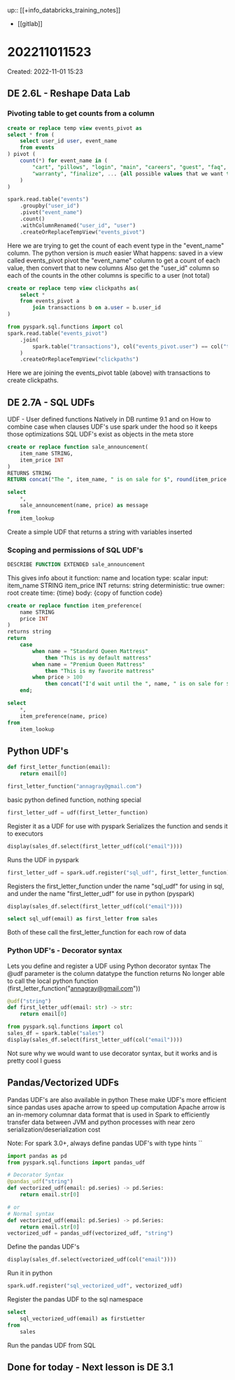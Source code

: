 up:: [[+info_databricks_training_notes]]
- [[gitlab]]
 
# 202211011523
Created: 2022-11-01 15:23

## DE 2.6L - Reshape Data Lab

### Pivoting table to get counts from a column
```sql
create or replace temp view events_pivot as
select * from (
	select user_id user, event_name
	from events
) pivot (
	count(*) for event_name in (
		"cart", "pillows", "login", "main", "careers", "guest", "faq", "down",
		"warranty", "finalize", ... {all possible values that we want to look for}
	)
)
```
```python
spark.read.table("events")
	.groupby("user_id")
	.pivot("event_name")
	.count()
	.withColumnRenamed("user_id", "user")
	.createOrReplaceTempView("events_pivot")
```
Here we are trying to get the count of each event type in the "event_name" column.
The python version is *much* easier
What happens:
	saved in a view called events_pivot
	pivot the "event_name" column to get a count of each value, then convert that to new columns
	Also get the "user_id" column so each of the counts in the other columns is specific to a user (not total)

```sql
create or replace temp view clickpaths as(
	select *
	from events_pivot a
		join transactions b on a.user = b.user_id
)
```
```python
from pyspark.sql.functions import col
spark.read.table("events_pivot")
	.join(
		spark.table("transactions"), col("events_pivot.user") == col("transactions.user_id"), "inner"
	)
	.createOrReplaceTempView("clickpaths")
```
Here we are joining the events_pivot table (above) with transactions to create clickpaths.

## DE 2.7A - SQL UDFs
UDF - User defined functions
Natively in DB runtime 9.1 and on
How to combine case when clauses
UDF's use spark under the hood so it keeps those optimizations
SQL UDF's exist as objects in the meta store

```sql
create or replace function sale_announcement(
	item_name STRING,
	item_price INT
)
RETURNS STRING
RETURN concat("The ", item_name, " is on sale for $", round(item_price * 0.8, 0));

select
	*,
	sale_announcement(name, price) as message
from
	item_lookup
```
Create a simple UDF that returns a string with variables inserted

### Scoping and permissions of SQL UDF's
```sql
DESCRIBE FUNCTION EXTENDED sale_announcement
```
This gives info about it
function: name and location
type: scalar
input: item_name STRING
	item_price INT
returns: string
deterministic: true
owner: root
create time: {time}
body: {copy of function code}

```sql
create or replace function item_preference(
	name STRING
	price INT
)
returns string
return
	case
		when name = "Standard Queen Mattress"
			then "This is my default mattress"
		when name = "Premium Queen Mattress"
			then "This is my favorite mattress"
		when price > 100
			then concat("I'd wait until the ", name, " is on sale for $", round(price * 0.8, 0))
	end;

select
	*,
	item_preference(name, price)
from
	item_lookup
```

## Python UDF's
```python
def first_letter_function(email):
	return email[0]

first_letter_function("annagray@gmail.com")
```
basic python defined function, nothing special

```python
first_letter_udf = udf(first_letter_function)
```
Register it as a UDF for use with pyspark
Serializes the function and sends it to executors
```python
display(sales_df.select(first_letter_udf(col("email"))))
```
Runs the UDF in pyspark

```python
first_letter_udf = spark.udf.register("sql_udf", first_letter_function)
```
Registers the first_letter_function under the name "sql_udf" for using in sql, and under the name "first_letter_udf" for use in python (pyspark)

```python
display(sales_df.select(first_letter_udf(col("email"))))
```
```sql
select sql_udf(email) as first_letter from sales
```
Both of these call the first_letter_function for each row of data

### Python UDF's - Decorator syntax
Lets you define and register a UDF using Python decorator syntax
The @udf parameter is the column datatype the function returns
No longer able to call the local python function (first_letter_function("annagray@gmail.com"))

```python
@udf("string")
def first_letter_udf(email: str) -> str:
	return email[0]
```

```python
from pyspark.sql.functions import col
sales_df = spark.table("sales")
display(sales_df.select(first_letter_udf(col("email"))))
```
Not sure why we would want to use decorator syntax, but it works and is pretty cool I guess

## Pandas/Vectorized UDFs
Pandas UDF's are also available in python
These make UDF's more efficient since pandas uses apache arrow to speed up computation
Apache arrow is an in-memory columnar data format that is used in Spark to efficiently transfer data between JVM and python processes with near zero serialization/deserialization cost

Note: For spark 3.0+, always define pandas UDF's with type hints
``
```python
import pandas as pd
from pyspark.sql.functions import pandas_udf

# Decorator Syntax
@pandas_udf("string")
def vectorized_udf(email: pd.series) -> pd.Series:
	return email.str[0]

# or
# Normal syntax
def vectorized_udf(email: pd.Series) -> pd.Series:
	return email.str[0]
vectorized_udf = pandas_udf(vectorized_udf, "string")
```
Define the pandas UDF's

```python
display(sales_df.select(vectorized_udf(col("email"))))
```
Run it in python

```python
spark.udf.register("sql_vectorized_udf", vectorized_udf)
```
Register the pandas UDF to the sql namespace
```sql
select
	sql_vectorized_udf(email) as firstLetter
from
	sales
```
Run the pandas UDF from SQL

## Done for today - Next lesson is DE 3.1